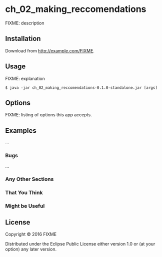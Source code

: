 # ch_02_making_reccomendations

FIXME: description

## Installation

Download from http://example.com/FIXME.

## Usage

FIXME: explanation

    $ java -jar ch_02_making_reccomendations-0.1.0-standalone.jar [args]

## Options

FIXME: listing of options this app accepts.

## Examples

...

### Bugs

...

### Any Other Sections
### That You Think
### Might be Useful

## License

Copyright © 2016 FIXME

Distributed under the Eclipse Public License either version 1.0 or (at
your option) any later version.
